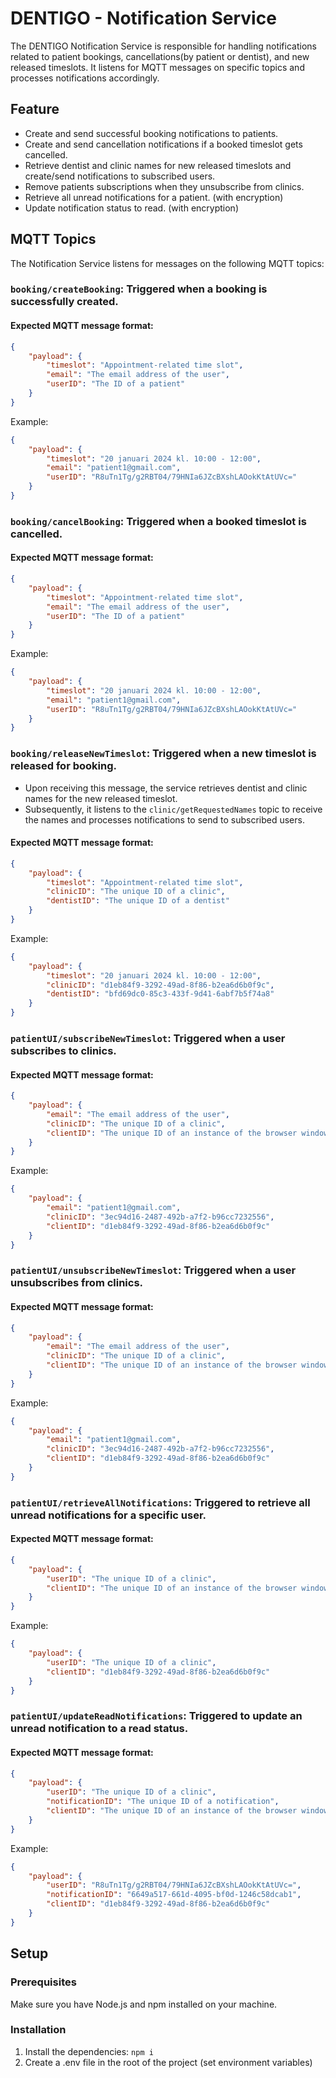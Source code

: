 # DENTIGO - Notification Service

The DENTIGO Notification Service is responsible for handling notifications related to patient bookings, cancellations(by patient or dentist), and new released timeslots. It listens for MQTT messages on specific topics and processes notifications accordingly.

## Feature

- Create and send successful booking notifications to patients.
- Create and send cancellation notifications if a booked timeslot gets cancelled.
- Retrieve dentist and clinic names for new released timeslots and create/send notifications to subscribed users.
- Remove patients subscriptions when they unsubscribe from clinics.
- Retrieve all unread notifications for a patient. (with encryption)
- Update notification status to read. (with encryption)

## MQTT Topics

The Notification Service listens for messages on the following MQTT topics:

### `booking/createBooking`: Triggered when a booking is successfully created.

#### Expected MQTT message format:

```json
{
    "payload": {
        "timeslot": "Appointment-related time slot",
        "email": "The email address of the user",
        "userID": "The ID of a patient"
    }
}
```
Example:

```json
{
    "payload": {
        "timeslot": "20 januari 2024 kl. 10:00 - 12:00",
        "email": "patient1@gmail.com",
        "userID": "R8uTn1Tg/g2RBT04/79HNIa6JZcBXshLAOokKtAtUVc="
    }
}
```

### `booking/cancelBooking`: Triggered when a booked timeslot is cancelled.

#### Expected MQTT message format:

```json
{
    "payload": {
        "timeslot": "Appointment-related time slot",
        "email": "The email address of the user",
        "userID": "The ID of a patient"
    }
}
```
Example:

```json
{
    "payload": {
        "timeslot": "20 januari 2024 kl. 10:00 - 12:00",
        "email": "patient1@gmail.com",
        "userID": "R8uTn1Tg/g2RBT04/79HNIa6JZcBXshLAOokKtAtUVc="
    }
}
```
### `booking/releaseNewTimeslot`: Triggered when a new timeslot is released for booking.
- Upon receiving this message, the service retrieves dentist and clinic names for the new released timeslot.
- Subsequently, it listens to the `clinic/getRequestedNames` topic to receive the names and processes notifications to send to subscribed users.

#### Expected MQTT message format:

```json
{
    "payload": {
        "timeslot": "Appointment-related time slot",
        "clinicID": "The unique ID of a clinic",
        "dentistID": "The unique ID of a dentist"
    }
}
```
Example:

```json
{
    "payload": {
        "timeslot": "20 januari 2024 kl. 10:00 - 12:00",
        "clinicID": "d1eb84f9-3292-49ad-8f86-b2ea6d6b0f9c",
        "dentistID": "bfd69dc0-85c3-433f-9d41-6abf7b5f74a8"
    }
}
```
### `patientUI/subscribeNewTimeslot`: Triggered when a user subscribes to clinics.

#### Expected MQTT message format:

```json
{
    "payload": {
        "email": "The email address of the user",
        "clinicID": "The unique ID of a clinic",
        "clientID": "The unique ID of an instance of the browser window"
    }
}
```
Example:

```json
{
    "payload": {
        "email": "patient1@gmail.com",
        "clinicID": "3ec94d16-2487-492b-a7f2-b96cc7232556",
        "clientID": "d1eb84f9-3292-49ad-8f86-b2ea6d6b0f9c"
    }
}
```
### `patientUI/unsubscribeNewTimeslot`: Triggered when a user unsubscribes from clinics.

#### Expected MQTT message format:

```json
{
    "payload": {
        "email": "The email address of the user",
        "clinicID": "The unique ID of a clinic",
        "clientID": "The unique ID of an instance of the browser window"
    }
}
```
Example:

```json
{
    "payload": {
        "email": "patient1@gmail.com",
        "clinicID": "3ec94d16-2487-492b-a7f2-b96cc7232556",
        "clientID": "d1eb84f9-3292-49ad-8f86-b2ea6d6b0f9c"
    }
}
```
### `patientUI/retrieveAllNotifications`: Triggered to retrieve all unread notifications for a specific user.

#### Expected MQTT message format:

```json
{
    "payload": {
        "userID": "The unique ID of a clinic",
        "clientID": "The unique ID of an instance of the browser window"
    }
}
```
Example:

```json
{
    "payload": {
        "userID": "The unique ID of a clinic",
        "clientID": "d1eb84f9-3292-49ad-8f86-b2ea6d6b0f9c"
    }
}
```
### `patientUI/updateReadNotifications`: Triggered to update an unread notification to a read status.

#### Expected MQTT message format:

```json
{
    "payload": {
        "userID": "The unique ID of a clinic",
        "notificationID": "The unique ID of a notification",
        "clientID": "The unique ID of an instance of the browser window"
    }
}
```
Example:

```json
{
    "payload": {
        "userID": "R8uTn1Tg/g2RBT04/79HNIa6JZcBXshLAOokKtAtUVc=",
        "notificationID": "6649a517-661d-4095-bf0d-1246c58dcab1",
        "clientID": "d1eb84f9-3292-49ad-8f86-b2ea6d6b0f9c"
    }
}
```

## Setup

### Prerequisites

Make sure you have Node.js and npm installed on your machine.

### Installation

1. Install the dependencies: `npm i`
2. Create a .env file in the root of the project (set environment variables)